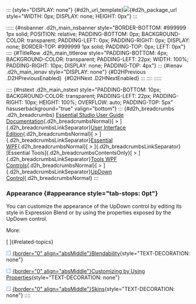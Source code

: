 ::: {style="DISPLAY: none"}
[](ms-xhelp:///?Id=d2h_url_template){#d2h_url_template}![](!package_url!){#d2h_package_url style="WIDTH: 0px; DISPLAY: none; HEIGHT: 0px"}
:::

::::: {#nsbanner .d2h_main_nsbanner style="BORDER-BOTTOM: #999999 1px solid; POSITION: relative; PADDING-BOTTOM: 0px; BACKGROUND-COLOR: transparent; PADDING-LEFT: 0px; PADDING-RIGHT: 0px; DISPLAY: none; BORDER-TOP: #999999 1px solid; PADDING-TOP: 0px; LEFT: 0px"}
:::: {#TitleRow .d2h_main_titlerow style="PADDING-BOTTOM: 4px; BACKGROUND-COLOR: transparent; PADDING-LEFT: 22px; WIDTH: 100%; PADDING-RIGHT: 10px; DISPLAY: none; PADDING-TOP: 4px"}
::: {#ienav .d2h_main_ienav style="DISPLAY: none"}
[](ms-xhelp:///?Id=a98bf467-0038-43e2-a0c5-3e6de239a140){#D2HPrevious .D2HPreviousEnabled}  [](ms-xhelp:///?Id=30bdb2d4-c02a-41a6-9999-55dcbba817f0){#D2HNext .D2HNextEnabled}
:::
::::
:::::

:::: {#nstext .d2h_main_nstext style="PADDING-BOTTOM: 10px; BACKGROUND-COLOR: transparent; PADDING-LEFT: 22px; PADDING-RIGHT: 10px; HEIGHT: 100%; OVERFLOW: auto; PADDING-TOP: 5px" hasuserbackground="true" valign="bottom"}
::: {#d2h_breadcrumbs .d2h_breadcrumbs}
[Essential Studio User Guide Documentation](ms-xhelp:///?Id=12457748-09e3-4d74-a240-8e049cedf030){.d2h_breadcrumbsNormal}[ \> ]{.d2h_breadcrumbsLinkSeparator}[User Interface Edition](ms-xhelp:///?Id=c29296b7-531c-413b-a0ec-488ca1f7f669){.d2h_breadcrumbsNormal}[ \> ]{.d2h_breadcrumbsLinkSeparator}[Essential WPF](ms-xhelp:///?Id=7f4f82c5-151c-4262-94d0-75c4626c77bc){.d2h_breadcrumbsNormal}[ \> ]{.d2h_breadcrumbsLinkSeparator}[Essential Tools]{.d2h_breadcrumbsContentsOnly}[ \> ]{.d2h_breadcrumbsLinkSeparator}[Tools WPF Controls](ms-xhelp:///?Id=2ea58a12-9426-4a63-96b4-89eb80232c2c){.d2h_breadcrumbsNormal}[ \> ]{.d2h_breadcrumbsLinkSeparator}[UpDown Control](ms-xhelp:///?Id=b7d3cd53-0015-4806-823a-de2c17400db2){.d2h_breadcrumbsNormal}
:::

### Appearance {#appearance style="tab-stops: 0pt"}

You can customize the appearance of the UpDown control by editing its style in Expression Blend or by using the properties exposed by the UpDown control.

More:

[ ]{#related-topics}

[![](button.gif){border="0" align="absMiddle"}Blendability](ms-xhelp:///?Id=ff0a3906-979c-4cd9-a881-172bb9bd0c49){style="TEXT-DECORATION: none"}

[![](button.gif){border="0" align="absMiddle"}Customizing by Using Properties](ms-xhelp:///?Id=0bc2ef12-2e1e-44b1-9fb9-daa67ddb0c52){style="TEXT-DECORATION: none"}

[![](button.gif){border="0" align="absMiddle"}Skins](ms-xhelp:///?Id=ca28c5bd-de38-46e4-a7ad-f46626ac4053){style="TEXT-DECORATION: none"}
::::
